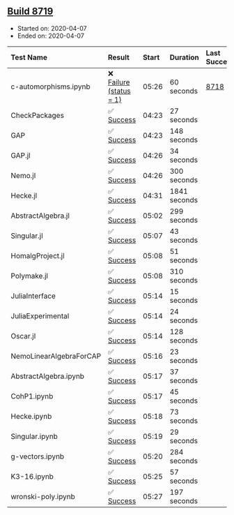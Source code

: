 ## [Build 8719](https://oscarci.mathematik.uni-kl.de/job/oscar/8719/)

* Started on: 2020-04-07
* Ended on: 2020-04-07

| Test Name    | Result | Start | Duration | Last Success | First Failure |
|:-------------|:-------|:------|:---------|:-------------|:--------------|
| c-automorphisms.ipynb | ❌ [Failure (status = 1)](https://oscarci.mathematik.uni-kl.de/job/oscar/8719/artifact/logs/build-8719/c-automorphisms.ipynb.log) | 05:26 | 60 seconds | [8718](https://oscarci.mathematik.uni-kl.de/job/oscar/8718/) | [8719](https://oscarci.mathematik.uni-kl.de/job/oscar/8719/) |
| CheckPackages | ✅ [Success](https://oscarci.mathematik.uni-kl.de/job/oscar/8719/artifact/logs/build-8719/CheckPackages.log) | 04:23 | 27 seconds |  |  |
| GAP | ✅ [Success](https://oscarci.mathematik.uni-kl.de/job/oscar/8719/artifact/logs/build-8719/GAP.log) | 04:23 | 148 seconds |  |  |
| GAP.jl | ✅ [Success](https://oscarci.mathematik.uni-kl.de/job/oscar/8719/artifact/logs/build-8719/GAP.jl.log) | 04:26 | 34 seconds |  |  |
| Nemo.jl | ✅ [Success](https://oscarci.mathematik.uni-kl.de/job/oscar/8719/artifact/logs/build-8719/Nemo.jl.log) | 04:26 | 300 seconds |  |  |
| Hecke.jl | ✅ [Success](https://oscarci.mathematik.uni-kl.de/job/oscar/8719/artifact/logs/build-8719/Hecke.jl.log) | 04:31 | 1841 seconds |  |  |
| AbstractAlgebra.jl | ✅ [Success](https://oscarci.mathematik.uni-kl.de/job/oscar/8719/artifact/logs/build-8719/AbstractAlgebra.jl.log) | 05:02 | 299 seconds |  |  |
| Singular.jl | ✅ [Success](https://oscarci.mathematik.uni-kl.de/job/oscar/8719/artifact/logs/build-8719/Singular.jl.log) | 05:07 | 43 seconds |  |  |
| HomalgProject.jl | ✅ [Success](https://oscarci.mathematik.uni-kl.de/job/oscar/8719/artifact/logs/build-8719/HomalgProject.jl.log) | 05:08 | 51 seconds |  |  |
| Polymake.jl | ✅ [Success](https://oscarci.mathematik.uni-kl.de/job/oscar/8719/artifact/logs/build-8719/Polymake.jl.log) | 05:08 | 310 seconds |  |  |
| JuliaInterface | ✅ [Success](https://oscarci.mathematik.uni-kl.de/job/oscar/8719/artifact/logs/build-8719/JuliaInterface.log) | 05:14 | 15 seconds |  |  |
| JuliaExperimental | ✅ [Success](https://oscarci.mathematik.uni-kl.de/job/oscar/8719/artifact/logs/build-8719/JuliaExperimental.log) | 05:14 | 24 seconds |  |  |
| Oscar.jl | ✅ [Success](https://oscarci.mathematik.uni-kl.de/job/oscar/8719/artifact/logs/build-8719/Oscar.jl.log) | 05:14 | 128 seconds |  |  |
| NemoLinearAlgebraForCAP | ✅ [Success](https://oscarci.mathematik.uni-kl.de/job/oscar/8719/artifact/logs/build-8719/NemoLinearAlgebraForCAP.log) | 05:16 | 23 seconds |  |  |
| AbstractAlgebra.ipynb | ✅ [Success](https://oscarci.mathematik.uni-kl.de/job/oscar/8719/artifact/logs/build-8719/AbstractAlgebra.ipynb.log) | 05:17 | 37 seconds |  |  |
| CohP1.ipynb | ✅ [Success](https://oscarci.mathematik.uni-kl.de/job/oscar/8719/artifact/logs/build-8719/CohP1.ipynb.log) | 05:17 | 45 seconds |  |  |
| Hecke.ipynb | ✅ [Success](https://oscarci.mathematik.uni-kl.de/job/oscar/8719/artifact/logs/build-8719/Hecke.ipynb.log) | 05:18 | 73 seconds |  |  |
| Singular.ipynb | ✅ [Success](https://oscarci.mathematik.uni-kl.de/job/oscar/8719/artifact/logs/build-8719/Singular.ipynb.log) | 05:19 | 29 seconds |  |  |
| g-vectors.ipynb | ✅ [Success](https://oscarci.mathematik.uni-kl.de/job/oscar/8719/artifact/logs/build-8719/g-vectors.ipynb.log) | 05:20 | 284 seconds |  |  |
| K3-16.ipynb | ✅ [Success](https://oscarci.mathematik.uni-kl.de/job/oscar/8719/artifact/logs/build-8719/K3-16.ipynb.log) | 05:25 | 57 seconds |  |  |
| wronski-poly.ipynb | ✅ [Success](https://oscarci.mathematik.uni-kl.de/job/oscar/8719/artifact/logs/build-8719/wronski-poly.ipynb.log) | 05:27 | 197 seconds |  |  |
